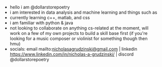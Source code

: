 - hello i am @dollarstorepoetry
- i am interested in data analysis and machine learning and things such as
- currently learning c++, matlab, and css
- i am familiar with python & java
- not looking to collaborate on anything cs-related at the moment, will work on a few of my own projects to build a skill base first
    (if you're looking for a music composer or violinist for something though then hmu)
- socials: email mailto:nicholasagrudzinski@gmail.com | linkedin https://www.linkedin.com/in/nicholas-a-grudzinski/ | discord @dollarstorepoetry

<!---
dollarstorepoetry/dollarstorepoetry is a ✨ special ✨ repository because its `README.md` (this file) appears on your GitHub profile.
You can click the Preview link to take a look at your changes.
--->
